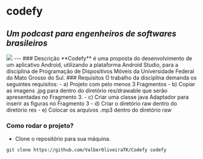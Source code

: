 # codefy
## _Um podcast para engenheiros de softwares brasileiros_
<img src="https://i.imgur.com/EUIbgXG.png">
---
### Descrição 
**Codefy** é uma proposta do desenvolvimento de um aplicativo Android, utilizando a plataforma Android Studio, para a disciplina de Programação de Dispositivos Móveis da Universidade Federal do Mato Grosso do Sul. 
### Requisitos
O trabalho da disciplina demanda os seguintes requisitos:
- a) Projeto com pelo menos 3 Fragmentos
- b) Copiar as imagens .jpg para dentro do diretório res/drawable que serão apresentadas no Fragmento 3.
- c) Criar uma classe java Adaptador para inserir as figuras no Fragmento 3
- d) Criar o diretório raw dentro do diretório res
- e) Colocar os arquivos .mp3 dentro do diretório raw

### Como rodar o projeto?
- Clone o repositório para sua máquina. 
``` 
git clone https://github.com/ValberOliveiraTK/Codefy codefy
